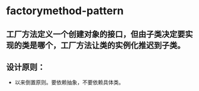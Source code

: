 # factorymethod-pattern
## 工厂方法定义一个创建对象的接口，但由子类决定要实现的类是哪个，工厂方法让类的实例化推迟到子类。

## 设计原则：
- 以来倒置原则。要依赖抽象，不要依赖具体类。




